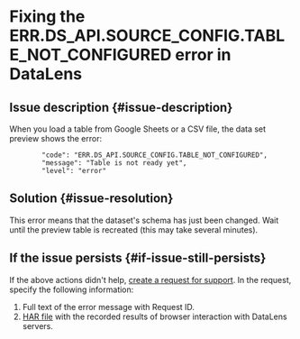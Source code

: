# Fixing the ERR.DS_API.SOURCE_CONFIG.TABLE_NOT_CONFIGURED error in DataLens

## Issue description {#issue-description}

When you load a table from Google Sheets or a CSV file, the data set preview shows the error:
```
        "code": "ERR.DS_API.SOURCE_CONFIG.TABLE_NOT_CONFIGURED",
        "message": "Table is not ready yet",
        "level": "error"
```

## Solution {#issue-resolution}

This error means that the dataset's schema has just been changed. Wait until the preview table is recreated (this may take several minutes).

## If the issue persists {#if-issue-still-persists}

If the above actions didn't help, [create a request for support](https://console.cloud.yandex.ru/support?section=contact).
In the request, specify the following information:
1. Full text of the error message with Request ID.
2. [HAR file](../../../support/create-har.md) with the recorded results of browser interaction with DataLens servers.
